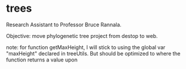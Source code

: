 # trees

Research Assistant to Professor Bruce Rannala. 

Objective: move phylogenetic tree project from destop to web.



note: for function getMaxHeight, I will stick to using the global var "maxHeight" declared in treeUtils. But should be optimized to where the function returns a value upon 
